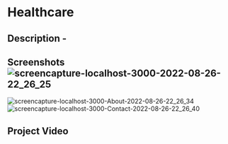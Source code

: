 # Healthcare 
## Description -    
## Screenshots![screencapture-localhost-3000-2022-08-26-22_26_25](https://user-images.githubusercontent.com/108857519/186956537-6b6db81a-28d1-4f7e-a7fe-f57038aea96a.png)
![screencapture-localhost-3000-About-2022-08-26-22_26_34](https://user-images.githubusercontent.com/108857519/186956553-d388f0fb-4a8f-4463-9e38-23cc023a5e93.png)
![screencapture-localhost-3000-Contact-2022-08-26-22_26_40](https://user-images.githubusercontent.com/108857519/186956557-39970790-5b23-4a02-8c36-bc1d3578d76e.png)
## Project Video 
